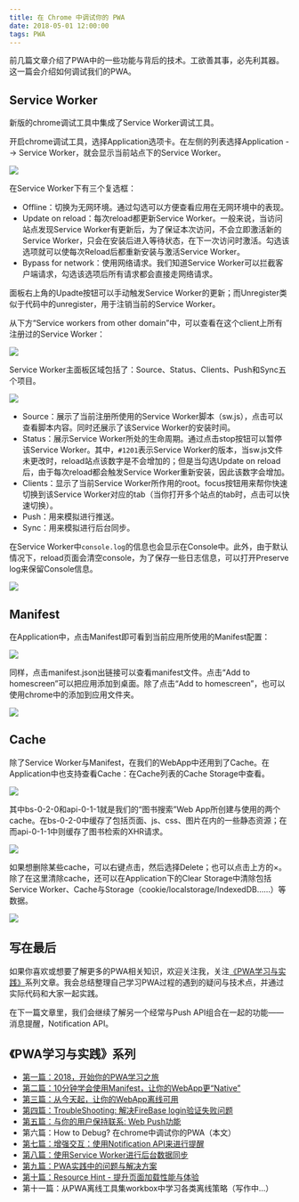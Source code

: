 ```yaml
---
title: 在 Chrome 中调试你的 PWA
date: 2018-05-01 12:00:00
tags: PWA
---
```


前几篇文章介绍了PWA中的一些功能与背后的技术。工欲善其事，必先利其器。这一篇会介绍如何调试我们的PWA。

<!-- more -->

## Service Worker
新版的chrome调试工具中集成了Service Worker调试工具。

开启chrome调试工具，选择Application选项卡。在左侧的列表选择Application --> Service Worker，就会显示当前站点下的Service Worker。

![](/img/16310656fb567e8f.png)

在Service Worker下有三个复选框：

- Offline：切换为无网环境。通过勾选可以方便查看应用在无网环境中的表现。
- Update on reload：每次reload都更新Service Worker。一般来说，当访问站点发现Service Worker有更新后，为了保证本次访问，不会立即激活新的Service Worker，只会在安装后进入等待状态，在下一次访问时激活。勾选该选项就可以使每次Reload后都重新安装与激活Service Worker。
- Bypass for network：使用网络请求。我们知道Service Worker可以拦截客户端请求，勾选该选项后所有请求都会直接走网络请求。


面板右上角的Upadte按钮可以手动触发Service Worker的更新；而Unregister类似于代码中的unregister，用于注销当前的Service Worker。

从下方“Service workers from other domain”中，可以查看在这个client上所有注册过的Service Worker：

![](/img/163107b914043f63.png)

Service Worker主面板区域包括了：Source、Status、Clients、Push和Sync五个项目。

![](/img/163106e9284cbc26.png)

- Source：展示了当前注册所使用的Service Worker脚本（sw.js），点击可以查看脚本内容。同时还展示了该Service Worker的安装时间。
- Status：展示Service Worker所处的生命周期。通过点击stop按钮可以暂停该Service Worker。其中，`#1201`表示Service Worker的版本，当sw.js文件未更改时，reload站点该数字是不会增加的；但是当勾选Update on reload后，由于每次reload都会触发Service Worker重新安装，因此该数字会增加。
- Clients：显示了当前Service Worker所作用的root。focus按钮用来帮你快速切换到该Service Worker对应的tab（当你打开多个站点的tab时，点击可以快速切换）。
- Push：用来模拟进行推送。
- Sync：用来模拟进行后台同步。

在Service Worker中`console.log`的信息也会显示在Console中。此外，由于默认情况下，reload页面会清空console，为了保存一些日志信息，可以打开Preserve log来保留Console信息。

![](/img/163108561231f344.png)

## Manifest
在Application中，点击Manifest即可看到当前应用所使用的Manifest配置：

![](/img/163108efbea4b61d.png)

同样，点击manifest.json出链接可以查看manifest文件。点击“Add to homescreen”可以把应用添加到桌面。除了点击“Add to homescreen”，也可以使用chrome中的添加到应用文件夹。


![](/img/1631097d137fb789.png)

## Cache
除了Service Worker与Manifest，在我们的WebApp中还用到了Cache。在Application中也支持查看Cache：在Cache列表的Cache Storage中查看。

![](https://user-gold-cdn.xitu.io/2018/4/29/163109e551b9cd0f?w=1197&h=393&f=png&s=89517)

其中bs-0-2-0和api-0-1-1就是我们的“图书搜索”Web App所创建与使用的两个cache。在bs-0-2-0中缓存了包括页面、js、css、图片在内的一些静态资源；在而api-0-1-1中则缓存了图书检索的XHR请求。

![](https://user-gold-cdn.xitu.io/2018/4/29/16310a142d0c794d?w=1197&h=503&f=png&s=116464)

如果想删除某些cache，可以右键点击，然后选择Delete；也可以点击上方的×。除了在这里清除cache，还可以在Application下的Clear Storage中清除包括Service Worker、Cache与Storage（cookie/localstorage/IndexedDB……）等数据。

![](https://user-gold-cdn.xitu.io/2018/4/29/16310a439ef7c605?w=1196&h=664&f=png&s=88822)

## 写在最后
如果你喜欢或想要了解更多的PWA相关知识，欢迎关注我，关注[《PWA学习与实践》](https://juejin.im/user/59ad5377518825244d206d2d/posts)系列文章。我会总结整理自己学习PWA过程的遇到的疑问与技术点，并通过实际代码和大家一起实践。

在下一篇文章里，我们会继续了解另一个经常与Push API组合在一起的功能——消息提醒，Notification API。

## 《PWA学习与实践》系列
- [第一篇：2018，开始你的PWA学习之旅](https://juejin.im/post/5ac8a67c5188255c5668b0b8)
- [第二篇：10分钟学会使用Manifest，让你的WebApp更“Native”](https://juejin.im/post/5ac8a89ef265da238440d60a)
- [第三篇：从今天起，让你的WebApp离线可用](https://juejin.im/post/5aca14b6f265da237c692e6f)
- [第四篇：TroubleShooting: 解决FireBase login验证失败问题](https://juejin.im/post/5accc3c9f265da23870f2abc)
- [第五篇：与你的用户保持联系: Web Push功能](https://juejin.im/post/5accd1355188252b0b201fb9)
- 第六篇：How to Debug? 在chrome中调试你的PWA（本文）
- [第七篇：增强交互：使用Notification API来进行提醒](https://juejin.im/post/5ae7f7fd518825670960fe96)
- [第八篇：使用Service Worker进行后台数据同步](https://juejin.im/post/5af80c336fb9a07aab29f19c)
- [第九篇：PWA实践中的问题与解决方案](https://juejin.im/post/5b02e5f1f265da0b767dc81d)
- [第十篇：Resource Hint - 提升页面加载性能与体验](https://juejin.im/post/5b4b66f0f265da0f9155feb6)
- 第十一篇：从PWA离线工具集workbox中学习各类离线策略（写作中…）

